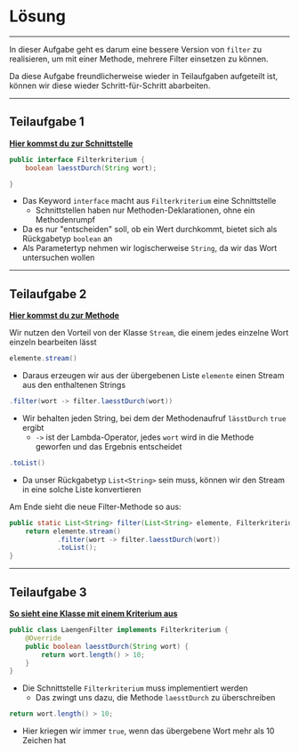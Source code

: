 # Lösung
***

In dieser Aufgabe geht es darum eine bessere Version von ``filter`` zu realisieren, um mit einer Methode, mehrere Filter
einsetzen zu können.

Da diese Aufgabe freundlicherweise wieder in Teilaufgaben aufgeteilt ist, können wir diese wieder Schritt-für-Schritt 
abarbeiten.

***
## Teilaufgabe 1

**[Hier kommst du zur Schnittstelle](Filterkriterium.java)**

````java
public interface Filterkriterium {
    boolean laesstDurch(String wort);

}
````
* Das Keyword ``interface`` macht aus `Filterkriterium` eine Schnittstelle
  * Schnittstellen haben nur Methoden-Deklarationen, ohne ein Methodenrumpf
* Da es nur "entscheiden" soll, ob ein Wert durchkommt, bietet sich als Rückgabetyp ``boolean`` an
* Als Parametertyp nehmen wir logischerweise ``String``, da wir das Wort untersuchen wollen

***
## Teilaufgabe 2
**[Hier kommst du zur Methode](Listenfilter.java)**

Wir nutzen den Vorteil von der Klasse ``Stream``, die einem jedes einzelne Wort einzeln bearbeiten lässt
````java
elemente.stream()
````
* Daraus erzeugen wir aus der übergebenen Liste ``elemente`` einen Stream aus den enthaltenen Strings

````java
.filter(wort -> filter.laesstDurch(wort))
````
* Wir behalten jeden String, bei dem der Methodenaufruf ``lässtDurch`` `true` ergibt
  * ``->`` ist der Lambda-Operator, jedes `wort` wird in die Methode geworfen und das Ergebnis entscheidet

````java
.toList()
````
* Da unser Rückgabetyp ``List<String>`` sein muss, können wir den Stream in eine solche Liste konvertieren

Am Ende sieht die neue Filter-Methode so aus:
````java
public static List<String> filter(List<String> elemente, Filterkriterium filter) {
    return elemente.stream()
            .filter(wort -> filter.laesstDurch(wort))
            .toList();
}
````

***

## Teilaufgabe 3

**[So sieht eine Klasse mit einem Kriterium aus](LaengenFilter.java)**

````java
public class LaengenFilter implements Filterkriterium {
    @Override
    public boolean laesstDurch(String wort) {
        return wort.length() > 10;
    }
}
````

* Die Schnittstelle ``Filterkriterium`` muss implementiert werden
  * Das zwingt uns dazu, die Methode ``laesstDurch`` zu überschreiben

````java
return wort.length() > 10;
````
* Hier kriegen wir immer ``true``, wenn das übergebene Wort mehr als 10 Zeichen hat